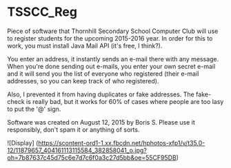 # TSSCC_Reg

Piece of software that Thornhill Secondary School Computer Club will use to register students for the upcoming 2015-2016 year.
In order for this to work, you must install Java Mail API (it's free, I think?).

You enter an address, it instantly sends an e-mail there with any message. When you're done sending out e-mails, you enter
your own secret e-mail and it will send you the list of everyone who registered (their e-mail addresses, so you can keep track of who
registered).

Also, I prevented it from having duplicates or fake addresses. The fake-check is really bad, but it works for 60% of cases where people
are too lasy to put the '@' sign.

Software was created on August 12, 2015 by Boris S.
Please use it responsibly, don't spam it or anything of sorts.

![Display] (https://scontent-ord1-1.xx.fbcdn.net/hphotos-xfp1/v/t35.0-12/11879657_404161113115584_382858041_o.jpg?oh=7b87637c45d75c6e7d7c6f0a3c27d5bb&oe=55CF95DB)
